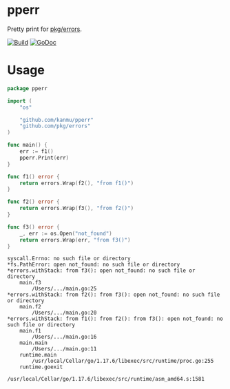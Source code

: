 # pperr

Pretty print for [pkg/errors](https://github.com/pkg/errors).

[![Build](https://github.com/kanmu/pperr/actions/workflows/build.yml/badge.svg)](https://github.com/kanmu/pperr/actions/workflows/build.yml)
[![GoDoc](https://godoc.org/github.com/kanmu/pperr?status.svg)](http://godoc.org/github.com/kanmu/pperr)

# Usage

```go
package pperr

import (
	"os"

	"github.com/kanmu/pperr"
	"github.com/pkg/errors"
)

func main() {
	err := f1()
	pperr.Print(err)
}

func f1() error {
	return errors.Wrap(f2(), "from f1()")
}

func f2() error {
	return errors.Wrap(f3(), "from f2()")
}

func f3() error {
	_, err := os.Open("not_found")
	return errors.Wrap(err, "from f3()")
}
```

```
syscall.Errno: no such file or directory
*fs.PathError: open not_found: no such file or directory
*errors.withStack: from f3(): open not_found: no such file or directory
	main.f3
		/Users/.../main.go:25
*errors.withStack: from f2(): from f3(): open not_found: no such file or directory
	main.f2
		/Users/.../main.go:20
*errors.withStack: from f1(): from f2(): from f3(): open not_found: no such file or directory
	main.f1
		/Users/.../main.go:16
	main.main
		/Users/.../main.go:11
	runtime.main
		/usr/local/Cellar/go/1.17.6/libexec/src/runtime/proc.go:255
	runtime.goexit
		/usr/local/Cellar/go/1.17.6/libexec/src/runtime/asm_amd64.s:1581
```
